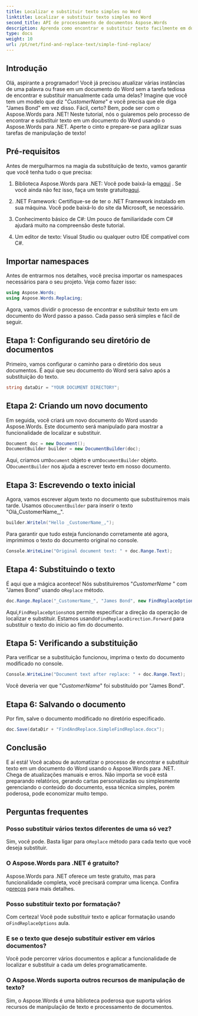```yaml
---
title: Localizar e substituir texto simples no Word
linktitle: Localizar e substituir texto simples no Word
second_title: API de processamento de documentos Aspose.Words
description: Aprenda como encontrar e substituir texto facilmente em documentos do Word usando o Aspose.Words para .NET. Guia passo a passo incluído.
type: docs
weight: 10
url: /pt/net/find-and-replace-text/simple-find-replace/
---
```

## Introdução

Olá, aspirante a programador! Você já precisou atualizar várias instâncias de uma palavra ou frase em um documento do Word sem a tarefa tediosa de encontrar e substituir manualmente cada uma delas? Imagine que você tem um modelo que diz "_CustomerName_" e você precisa que ele diga "James Bond" em vez disso. Fácil, certo? Bem, pode ser com o Aspose.Words para .NET! Neste tutorial, nós o guiaremos pelo processo de encontrar e substituir texto em um documento do Word usando o Aspose.Words para .NET. Aperte o cinto e prepare-se para agilizar suas tarefas de manipulação de texto!

## Pré-requisitos

Antes de mergulharmos na magia da substituição de texto, vamos garantir que você tenha tudo o que precisa:

1.  Biblioteca Aspose.Words para .NET: Você pode baixá-la em[aqui](https://releases.aspose.com/words/net/) . Se você ainda não fez isso, faça um teste gratuito[aqui](https://releases.aspose.com/).

2. .NET Framework: Certifique-se de ter o .NET Framework instalado em sua máquina. Você pode baixá-lo do site da Microsoft, se necessário.

3. Conhecimento básico de C#: Um pouco de familiaridade com C# ajudará muito na compreensão deste tutorial.

4. Um editor de texto: Visual Studio ou qualquer outro IDE compatível com C#.

## Importar namespaces

Antes de entrarmos nos detalhes, você precisa importar os namespaces necessários para o seu projeto. Veja como fazer isso:

```csharp
using Aspose.Words;
using Aspose.Words.Replacing;
```

Agora, vamos dividir o processo de encontrar e substituir texto em um documento do Word passo a passo. Cada passo será simples e fácil de seguir.

## Etapa 1: Configurando seu diretório de documentos

Primeiro, vamos configurar o caminho para o diretório dos seus documentos. É aqui que seu documento do Word será salvo após a substituição do texto.

```csharp
string dataDir = "YOUR DOCUMENT DIRECTORY";
```

## Etapa 2: Criando um novo documento

Em seguida, você criará um novo documento do Word usando Aspose.Words. Este documento será manipulado para mostrar a funcionalidade de localizar e substituir.

```csharp
Document doc = new Document();
DocumentBuilder builder = new DocumentBuilder(doc);
```

 Aqui, criamos um`Document` objeto e um`DocumentBuilder` objeto. O`DocumentBuilder` nos ajuda a escrever texto em nosso documento.

## Etapa 3: Escrevendo o texto inicial

 Agora, vamos escrever algum texto no documento que substituiremos mais tarde. Usamos o`DocumentBuilder` para inserir o texto "Olá_CustomerName_,".

```csharp
builder.Writeln("Hello _CustomerName_,");
```

Para garantir que tudo esteja funcionando corretamente até agora, imprimimos o texto do documento original no console.

```csharp
Console.WriteLine("Original document text: " + doc.Range.Text);
```

## Etapa 4: Substituindo o texto

É aqui que a mágica acontece! Nós substituiremos "_CustomerName_ " com "James Bond" usando o`Replace` método. 

```csharp
doc.Range.Replace("_CustomerName_", "James Bond", new FindReplaceOptions(FindReplaceDirection.Forward));
```

 Aqui,`FindReplaceOptions`nos permite especificar a direção da operação de localizar e substituir. Estamos usando`FindReplaceDirection.Forward` para substituir o texto do início ao fim do documento.

## Etapa 5: Verificando a substituição

Para verificar se a substituição funcionou, imprima o texto do documento modificado no console.

```csharp
Console.WriteLine("Document text after replace: " + doc.Range.Text);
```

Você deveria ver que "_CustomerName_" foi substituído por "James Bond".

## Etapa 6: Salvando o documento

Por fim, salve o documento modificado no diretório especificado.

```csharp
doc.Save(dataDir + "FindAndReplace.SimpleFindReplace.docx");
```

## Conclusão

E aí está! Você acabou de automatizar o processo de encontrar e substituir texto em um documento do Word usando o Aspose.Words para .NET. Chega de atualizações manuais e erros. Não importa se você está preparando relatórios, gerando cartas personalizadas ou simplesmente gerenciando o conteúdo do documento, essa técnica simples, porém poderosa, pode economizar muito tempo.

## Perguntas frequentes

### Posso substituir vários textos diferentes de uma só vez?
 Sim, você pode. Basta ligar para o`Replace` método para cada texto que você deseja substituir.

### O Aspose.Words para .NET é gratuito?
Aspose.Words para .NET oferece um teste gratuito, mas para funcionalidade completa, você precisará comprar uma licença. Confira o[preços](https://purchase.aspose.com/buy) para mais detalhes.

### Posso substituir texto por formatação?
 Com certeza! Você pode substituir texto e aplicar formatação usando o`FindReplaceOptions` aula.

### E se o texto que desejo substituir estiver em vários documentos?
Você pode percorrer vários documentos e aplicar a funcionalidade de localizar e substituir a cada um deles programaticamente.

### O Aspose.Words suporta outros recursos de manipulação de texto?
Sim, o Aspose.Words é uma biblioteca poderosa que suporta vários recursos de manipulação de texto e processamento de documentos.